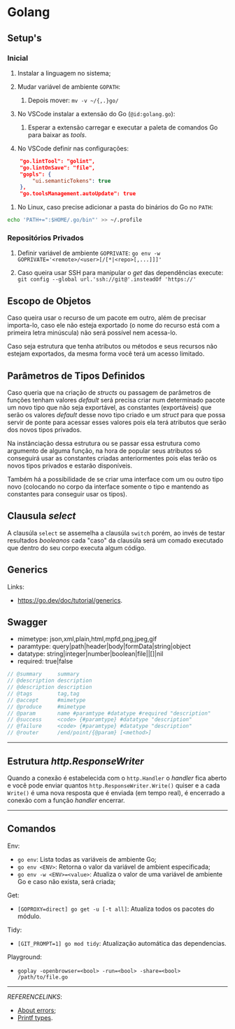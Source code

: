 # Golang

## Setup's

### Inicial

1. Instalar a linguagem no sistema;

1. Mudar variável de ambiente `GOPATH`:
    1. Depois mover: `mv -v ~/{,.}go/`

1. No VSCode instalar a extensão do Go (`@id:golang.go`):
    1. Esperar a extensão carregar e executar a paleta de comandos Go para baixar as _tools_.

1. No VSCode definir nas configurações:
```json
    "go.lintTool": "golint",
    "go.lintOnSave": "file",
    "gopls": {
        "ui.semanticTokens": true
    },
    "go.toolsManagement.autoUpdate": true
```

1. No Linux, caso precise adicionar a pasta do binários do Go no `PATH`:
```sh
echo 'PATH+=":$HOME/.go/bin"' >> ~/.profile
```

### Repositórios Privados

1. Definir variável de ambiente `GOPRIVATE`:
    `go env -w GOPRIVATE='<remote>/<user>[/[*|<repo>[,...]]]'`

1. Caso queira usar SSH para manipular o _get_ das dependências execute:
    `git config --global url.'ssh://git@'.insteadOf 'https://'`

## Escopo de Objetos

Caso queira usar o recurso de um pacote em outro, além de precisar importa-lo, caso ele não esteja exportado (o nome do recurso está com a primeira letra minúscula) não será possível nem acessa-lo.

Caso seja estrutura que tenha atributos ou métodos e seus recursos não estejam exportados, da mesma forma você terá um acesso limitado.

## Parâmetros de Tipos Definidos

Caso queria que na criação de *structs* ou passagem de parâmetros de funções tenham valores *default* será precisa criar num determinado pacote um novo tipo que não seja exportável, as constantes (exportáveis) que serão os valores *default* desse novo tipo criado e um *struct* para que possa servir de ponte para acessar esses valores pois ela terá atributos que serão dos novos tipos privados.

Na instânciação dessa estrutura ou se passar essa estrutura como argumento de alguma função, na hora de popular seus atributos só conseguirá usar as constantes criadas anteriormentes pois elas terão os novos tipos privados e estarão disponíveis.

Também há a possibilidade de se criar uma interface com um ou outro tipo novo (colocando no corpo da interface somente o tipo e mantendo as constantes para conseguir usar os tipos).

## Clausula _select_

A clausúla `select` se assemelha a clausúla `switch` porém, ao invés de testar resultados *booleanos* cada "caso" da clausúla será um comado executado que dentro do seu corpo executa algum código.

## Generics

Links:

- <https://go.dev/doc/tutorial/generics>.

## Swagger

- mimetype: json,xml,plain,html,mpfd,png,jpeg,gif
- paramtype: query|path|header|body|formData|string|object
- datatype: string|integer|number|boolean|file|<struct>|[]|nil
- required: true|false

```go
// @summary     summary
// @description description
// @description description
// @tags        tag,tag
// @accept      #mimetype
// @produce     #mimetype
// @param       name #paramtype #datatype #required "description"
// @success     <code> {#paramtype} #datatype "description"
// @failure     <code> {#paramtype} #datatype "description"
// @router      /end/point/{@param} [<method>]
```

---

## Estrutura _http.ResponseWriter_

Quando a conexão é estabelecida com o `http.Handler` o *handler* fica aberto e você pode enviar quantos `http.ResponseWriter.Write()` quiser e a cada `Write()` é uma nova resposta que é enviada (em tempo real), é encerrado a conexão com a função *handler* encerrar.

---

## Comandos

Env:

- `go env`: Lista todas as variáveis de ambiente Go;
- `go env <ENV>`: Retorna o valor da variável de ambient especificada;
- `go env -w <ENV>=<value>`: Atualiza o valor de uma variável de ambiente Go e caso não exista, será criada;

Get:

- `[GOPROXY=direct] go get -u [-t all]`: Atualiza todos os pacotes do módulo.

Tidy:

- `[GIT_PROMPT=1] go mod tidy`: Atualização automática das dependencias.

Playground:

-  `goplay -openbrowser=<bool> -run=<bool> -share=<bool> /path/to/file.go`

---

_REFERENCELINKS_:

- [About errors](https://earthly.dev/blog/golang-errors/);
- [Printf types](https://yourbasic.org/golang/fmt-printf-reference-cheat-sheet/).
